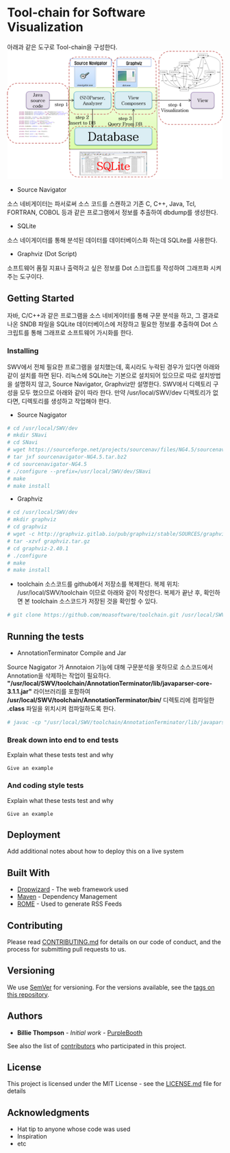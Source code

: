 # Tool-chain for Software Visualization
아래과 같은 도구로 Tool-chain을 구성한다.
![toolchain](./toolchain.png)
* Source Navigator

소스 네비게이터는 파서로써 소스 코드를 스캔하고 기존 C, C++, Java, Tcl, FORTRAN, COBOL 등과 같은 프로그램에서 정보를 추출하여 dbdump를 생성한다.

* SQLite

소스 네이게이터를 통해 분석된 데이터를 데이터베이스화 하는데 SQLite를 사용한다.

* Graphviz (Dot Script)

소프트웨어 품질 지표나 출력하고 싶은 정보를 Dot 스크립트를 작성하여 그래프화 시켜주는 도구이다.

## Getting Started

자바, C/C++과 같은 프로그램을 소스 네비게이터를 통해 구문 분석을 하고, 그 결과로 나온 SNDB 파일을 SQLite 데이터베이스에 저장하고 필요한 정보를 추출하여 Dot 스크립트를 통해 그래프로 소프트웨어 가시화를 한다. 

### Installing

SWV에서 전체 필요한 프로그램을 설치했는데, 혹시라도 누락된 경우가 있다면 아래와 같이 설치를 하면 된다. 리눅스에 SQLite는 기본으로 설치되어 있으므로 따로 설치방법을 설명하지 않고, Source Navigator, Graphviz만 설명한다. SWV에서 디렉토리 구성을 모두 했으므로 아래와 같이 따라 한다.
만약 /usr/local/SWV/dev 디렉토리가 없다면, 디렉토리를 생성하고 작업해야 한다.

* Source Nagigator

```bash
# cd /usr/local/SWV/dev
# mkdir SNavi
# cd SNavi
# wget https://sourceforge.net/projects/sourcenav/files/NG4.5/sourcenavigator-NG4.5.tar.bz2
# tar jxf sourcenavigator-NG4.5.tar.bz2
# cd sourcenavigator-NG4.5
# ./configure --prefix=/usr/local/SWV/dev/SNavi
# make
# make install

```

* Graphviz

```bash
# cd /usr/local/SWV/dev
# mkdir graphviz
# cd graphviz
# wget -c http://graphviz.gitlab.io/pub/graphviz/stable/SOURCES/graphviz.tar.gz
# tar -xzvf graphviz.tar.gz
# cd graphviz-2.40.1
# ./configure
# make
# make install

```

* toolchain 소스코드를 github에서 저장소를 복제한다.
복제 위치: /usr/local/SWV/toolchain 이므로 아래와 같이 작성한다. 복제가 끝난 후, 확인하면 본 toolchain 소스코드가 저장된 것을 확인할 수 있다.

```bash
# git clone https://github.com/moasoftware/toolchain.git /usr/local/SWV/toolchain
```

## Running the tests

* AnnotationTerminator Compile and Jar

Source Nagigator 가 Annotaion 기능에 대해 구문분석을 못하므로  소스코드에서 Annotation을 삭제하는 작업이 필요하다.
**"/usr/local/SWV/toolchain/AnnotationTerminator/lib/javaparser-core-3.1.1.jar"** 라이브러리를 포함하여 
**/usr/local/SWV/toolchain/AnnotationTerminator/bin/** 디렉토리에 컴파일한 **.class** 파일을 위치시켜 컴파일하도록 한다.

```bash
# javac -cp "/usr/local/SWV/toolchain/AnnotationTerminator/lib/javaparser-core-3.1.1.jar" -sourcepath src -d /usr/local/SWV/toolchain/AnnotationTerminator/bin/ /usr/local/SWV/toolchain/AnnotationTerminator/src/open/swv/annotation_terminator/*.java

```

### Break down into end to end tests

Explain what these tests test and why

```
Give an example
```

### And coding style tests

Explain what these tests test and why

```
Give an example
```

## Deployment

Add additional notes about how to deploy this on a live system

## Built With

* [Dropwizard](http://www.dropwizard.io/1.0.2/docs/) - The web framework used
* [Maven](https://maven.apache.org/) - Dependency Management
* [ROME](https://rometools.github.io/rome/) - Used to generate RSS Feeds

## Contributing

Please read [CONTRIBUTING.md](https://gist.github.com/PurpleBooth/b24679402957c63ec426) for details on our code of conduct, and the process for submitting pull requests to us.

## Versioning

We use [SemVer](http://semver.org/) for versioning. For the versions available, see the [tags on this repository](https://github.com/your/project/tags). 

## Authors

* **Billie Thompson** - *Initial work* - [PurpleBooth](https://github.com/PurpleBooth)

See also the list of [contributors](https://github.com/your/project/contributors) who participated in this project.

## License

This project is licensed under the MIT License - see the [LICENSE.md](LICENSE.md) file for details

## Acknowledgments

* Hat tip to anyone whose code was used
* Inspiration
* etc
